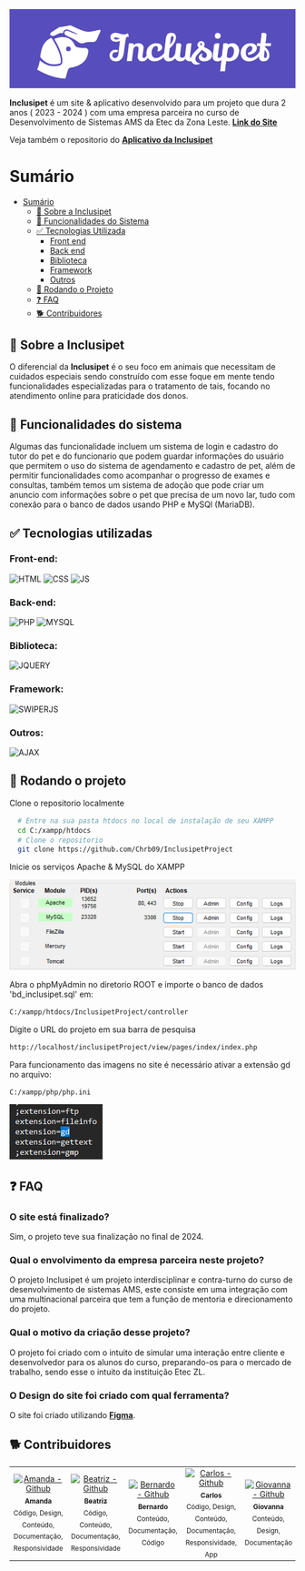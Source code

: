 ![Logo](view/assets/img/Outros/inclusipetREADME.png)

**Inclusipet** é um site & aplicativo desenvolvido para um projeto que dura 2 anos ( 2023 - 2024 ) com uma empresa parceira no curso de Desenvolvimento de Sistemas AMS da Etec da Zona Leste.
[**Link do Site**](https://tcloud.site/filegator/repository/GrupoInclusiPet/) <br>

Veja também o repositorio do [**Aplicativo da Inclusipet**](https://github.com/Chrb09/InclusipetProject_Mobile)

# Sumário

- [Sumário](#sumário)
  - [🤔 Sobre a Inclusipet](#-sobre-a-Inclusipet)
  - [📖 Funcionalidades do Sistema](#-funcionalidades-do-sistema)
  - [✅ Tecnologias Utilizada](#-tecnologias-utilizadas)
    - [Front end](#front-end-)
    - [Back end](#back-end-)
    - [Biblioteca ](#biblioteca-)
    - [Framework ](#framework-)
    - [Outros ](#outros-)
  - [📁 Rodando o Projeto](#-rodando-o-projeto)
  - [❓ FAQ](#-FAQ)
  - [🐕 Contribuidores](#-contribuidores)

## 🤔 Sobre a Inclusipet

O diferencial da **Inclusipet** é o seu foco em animais que necessitam de cuidados especiais sendo construído com esse foque em mente tendo funcionalidades especializadas para o tratamento de tais, focando no atendimento online para praticidade dos donos.
<br>

## 📖 Funcionalidades do sistema

Algumas das funcionalidade incluem um sistema de login e cadastro do tutor do pet e do funcionario que podem guardar informações do usuário que permitem o uso do sistema de agendamento e cadastro de pet, além de permitir funcionalidades como acompanhar o progresso de exames e consultas, também temos um sistema de adoção que pode criar um anuncio com informações sobre o pet que precisa de um novo lar, tudo com conexão para o banco de dados usando PHP e MySQl (MariaDB).
<br>

## ✅ Tecnologias utilizadas

### Front-end: <br>

![HTML](https://img.shields.io/badge/HTML-574DBD?style=for-the-badge&logo=html5&logoColor=white)
![CSS](https://img.shields.io/badge/CSS-574DBD?&style=for-the-badge&logo=css3&logoColor=white)
![JS](https://img.shields.io/badge/JavaScript-574DBD?style=for-the-badge&logo=javascript&logoColor=white)

### Back-end: <br>

![PHP](https://img.shields.io/badge/PHP-574DBD?style=for-the-badge&logo=php&logoColor=white)
![MYSQL](https://img.shields.io/badge/MySQL-574DBD?style=for-the-badge&logo=mysql&logoColor=white)

### Biblioteca: <br>

![JQUERY](https://img.shields.io/badge/JQuery-574DBD?style=for-the-badge&logo=jquery&logoColor=white)

### Framework: <br>

![SWIPERJS](https://img.shields.io/badge/Swiper.JS-574DBD?style=for-the-badge&logo=swiper&logoColor=white)

### Outros: <br>

![AJAX](https://img.shields.io/badge/AJAX-574DBD?style=for-the-badge&logo=javascript&logoColor=white)
<br>

## 📁 Rodando o projeto

Clone o repositorio localmente

```bash
  # Entre na sua pasta htdocs no local de instalação de seu XAMPP
  cd C:/xampp/htdocs
  # Clone o repositorio
  git clone https://github.com/Chrb09/InclusipetProject
```

Inicie os serviços Apache & MySQL do XAMPP

![alt text](view/assets/img/Outros/xampp.png)

Abra o phpMyAdmin no diretorio ROOT e importe o banco de dados 'bd_inclusipet.sql' em:

```bash
C:/xampp/htdocs/InclusipetProject/controller
```

Digite o URL do projeto em sua barra de pesquisa

```bash
http://localhost/inclusipetProject/view/pages/index/index.php
```

Para funcionamento das imagens no site é necessário ativar a extensão gd no arquivo:

```bash
C:/xampp/php/php.ini
```

![alt text](view/assets/img/Outros/gd.png)

## ❓ FAQ

### **O site está finalizado?**

Sim, o projeto teve sua finalização no final de 2024.

### **Qual o envolvimento da empresa parceira neste projeto?**

O projeto Inclusipet é um projeto interdisciplinar e contra-turno do curso de desenvolvimento de sistemas AMS, este consiste em uma integração com uma multinacional parceira que tem a função de mentoria e direcionamento do projeto.

### **Qual o motivo da criação desse projeto?**

O projeto foi criado com o intuito de simular uma interação entre cliente e desenvolvedor para os alunos do curso, preparando-os para o mercado de trabalho, sendo esse o intuito da instituição Etec ZL.

### **O Design do site foi criado com qual ferramenta?**

O site foi criado utilizando [ **Figma**](https://www.figma.com/file/L4PJEj1teaiU0Gs0vkBkwf/Figma-Inclusipet-Oficial?type=design&node-id=0-1&mode=design&t=fGISzfXShJrtB8nw-0).
<br>

## 🐕 Contribuidores

<div align=center>
  <table>
    <tr>
      <td align="center">
        <a href="https://github.com/Amanda093">
          <img src="https://avatars.githubusercontent.com/u/138123400?v=4" width="100px;" alt="Amanda - Github"/><br>
          <sub>
            <b>Amanda</b>
          </sub> <br>
        </a>
        <sub>
          Código, Design, Conteúdo, Documentação, Responsividade
        </sub>
      </td>
      <td align="center">
        <a href="https://github.com/Beatriz02020">
          <img src="https://avatars.githubusercontent.com/u/133404301?v=4" width="100px;" alt="Beatriz - Github"/><br>
          <sub>
            <b>Beatriz</b>
          </sub> <br>
        </a>
        <sub>
            Código, Conteúdo, Documentação, Responsividade
          </sub>
      </td>
      </td>
      <td align="center">
        <a href="https://github.com/BernardoVxexra">
          <img src="https://avatars.githubusercontent.com/u/142687809?v=4" width="100px;" alt="Bernardo - Github"/><br>
          <sub>
            <b>Bernardo</b>
          </sub> <br> 
        </a>
        <sub>
            Conteúdo, Documentação, Código
        </sub>
      </td>
      <td align="center">
        <a href="https://github.com/Chrb09">
          <img src="https://avatars.githubusercontent.com/u/132484542?v=4" width="100px;" alt="Carlos - Github"/><br>
          <sub>
              <b>Carlos</b>
            </sub> <br>
        </a>
        <sub>
            Código, Design, Conteúdo, Documentação, Responsividade, App
          </sub>
      </td>
      </td>
      <td align="center">
        <a href="https://github.com/GiovannaAdantas">
          <img src="https://avatars.githubusercontent.com/u/133404091?v=4" width="100px;" alt="Giovanna - Github"/><br>
          <sub>
            <b>Giovanna</b>
          </sub> <br>
        </a>
        <sub>
            Conteúdo, Design, Documentação
          </sub>
      </td>
    </tr>
  </table>
<div>
